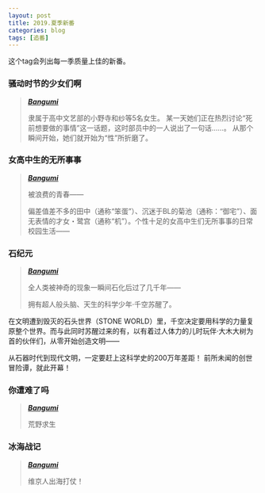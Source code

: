```yaml
---
layout: post
title: 2019.夏季新番
categories: blog
tags: [追番]
---
```

这个tag会列出每一季质量上佳的新番。


### 骚动时节的少女们啊
> [***Bangumi***](http://bangumi.tv/subject/268070)
> 
> 隶属于高中文艺部的小野寺和纱等5名女生。
某一天她们正在热烈讨论“死前想要做的事情”这一话题，这时部员中的一人说出了一句话……。
从那个瞬间开始，她们就开始为“性”所折磨了。

### 女高中生的无所事事
> [***Bangumi***](http://bangumi.tv/subject/265708)
> 
> 被浪费的青春——
> 
> 偏差值差不多的田中（通称“笨蛋”）、沉迷于BL的菊池（通称：“御宅”）、面无表情的才女・鹭宫（通称“机”）。个性十足的女高中生们无所事事的日常校园生活——


### 石纪元
>[***Bangumi***](http://bangumi.tv/subject/266794)
>
>全人类被神奇的现象一瞬间石化后过了几千年——
>
>拥有超人般头脑、天生的科学少年·千空苏醒了。
>
>
在文明遭到毁灭的石头世界（STONE WORLD）里，千空决定要用科学的力量复原整个世界。而与此同时苏醒过来的有，以有着过人体力的儿时玩伴·大木大树为首的伙伴们，从零开始创造文明——
>
从石器时代到现代文明，一定要赶上这科学史的200万年差距！
前所未闻的创世冒险谭，就此开幕！


### 你遭难了吗
>[***Bangumi***](http://bangumi.tv/subject/276187)
>
>荒野求生


### 冰海战记
>[***Bangumi***](http://bangumi.tv/subject/240386)
>
>维京人出海打仗！


